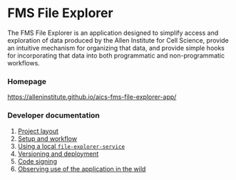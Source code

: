 FMS File Explorer
=================

The FMS File Explorer is an application designed to simplify access and exploration of data produced by the Allen
Institute for Cell Science, provide an intuitive mechanism for organizing that data, and provide simple hooks for
incorporating that data into both programmatic and non-programmatic workflows.


### Homepage
https://alleninstitute.github.io/aics-fms-file-explorer-app/


### Developer documentation
1. [Project layout](dev-docs/01-project-layout.md)
2. [Setup and workflow](dev-docs/02-setup-and-workflow.md)
3. [Using a local `file-explorer-service`](dev-docs/03-using-localhost-datasource.md)
4. [Versioning and deployment](dev-docs/04-versioning-and-deployment.md)
5. [Code signing](dev-docs/05-code-signing.md)
6. [Observing use of the application in the wild](dev-docs/06-monitoring-metrics-tracking.md)
